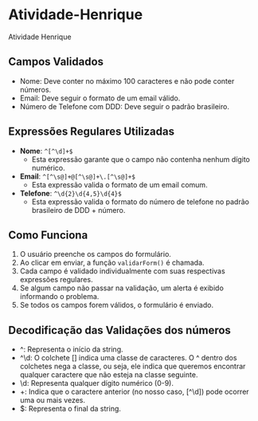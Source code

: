 # Atividade-Henrique
Atividade Henrique

## Campos Validados

- Nome: Deve conter no máximo 100 caracteres e não pode conter números.
- Email: Deve seguir o formato de um email válido.
- Número de Telefone com DDD: Deve seguir o padrão brasileiro.

## Expressões Regulares Utilizadas

- **Nome**: `^[^\d]+$`
    - Esta expressão garante que o campo não contenha nenhum dígito numérico.
- **Email**: `^[^\s@]+@[^\s@]+\.[^\s@]+$`
    - Esta expressão valida o formato de um email comum.
- **Telefone**: `^\d{2}\d{4,5}\d{4}$`
    - Esta expressão valida o formato do número de telefone no padrão brasileiro de DDD + número.

## Como Funciona

1. O usuário preenche os campos do formulário.
2. Ao clicar em enviar, a função `validarForm()` é chamada.
3. Cada campo é validado individualmente com suas respectivas expressões regulares.
4. Se algum campo não passar na validação, um alerta é exibido informando o problema.
5. Se todos os campos forem válidos, o formulário é enviado.

## Decodificação das Validações dos números
- ^: Representa o início da string.
- ^\d: O colchete [] indica uma classe de caracteres. O ^ dentro dos colchetes nega a classe, ou seja, ele indica que queremos encontrar qualquer caractere que não esteja na classe seguinte.
- \d: Representa qualquer dígito numérico (0-9).
- +: Indica que o caractere anterior (no nosso caso, [^\d]) pode ocorrer uma ou mais vezes.
- $: Representa o final da string.
